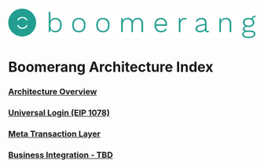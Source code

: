 ![alt text](https://github.com/BoomerangProject/boomerang-wiki/blob/master/images/logo.png "Boomerang Logo")
# Boomerang Architecture Index
### [Architecture Overview](https://github.com/BoomerangProject/boomerang-wiki/blob/master/architecture/Overview.md)
### [Universal Login (EIP 1078)](https://github.com/BoomerangProject/boomerang-wiki/blob/master/architecture/UniversalLogin.md)
### [Meta Transaction Layer](https://github.com/BoomerangProject/boomerang-wiki/blob/master/architecture/MetaTransactionLayer.md)
### [Business Integration - TBD](TBD)
